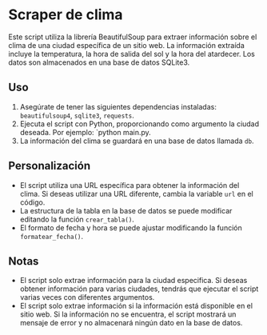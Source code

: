 # Scraper de clima

Este script utiliza la librería BeautifulSoup para extraer información sobre el clima de una ciudad específica de un sitio web. La información extraída incluye la temperatura, la hora de salida del sol y la hora del atardecer. Los datos son almacenados en una base de datos SQLite3.

## Uso
1. Asegúrate de tener las siguientes dependencias instaladas: `beautifulsoup4`, `sqlite3`, `requests`.
2. Ejecuta el script con Python, proporcionando como argumento la ciudad deseada. Por ejemplo: `python main.py.
3. La información del clima se guardará en una base de datos llamada `db`.

## Personalización
- El script utiliza una URL específica para obtener la información del clima. Si deseas utilizar una URL diferente, cambia la variable `url` en el código.
- La estructura de la tabla en la base de datos se puede modificar editando la función `crear_tabla()`.
- El formato de fecha y hora se puede ajustar modificando la función `formatear_fecha()`.

## Notas
- El script solo extrae información para la ciudad especifica. Si deseas obtener información para varias ciudades, tendrás que ejecutar el script varias veces con diferentes argumentos.
- El script solo extrae información si la información está disponible en el sitio web. Si la información no se encuentra, el script mostrará un mensaje de error y no almacenará ningún dato en la base de datos.

